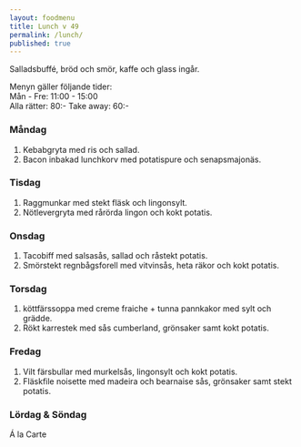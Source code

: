 ```yaml
---
layout: foodmenu
title: Lunch v 49
permalink: /lunch/
published: true
---
```

Salladsbuffé, bröd och smör, kaffe och glass ingår.

Menyn gäller följande tider:  
Mån - Fre: 11:00 - 15:00  
Alla rätter: 80:- Take away: 60:-

### Måndag

1. Kebabgryta med ris och sallad.
2. Bacon inbakad lunchkorv med potatispure och senapsmajonäs.

### Tisdag

1. Raggmunkar med stekt fläsk och lingonsylt.
2. Nötlevergryta med rårörda lingon och kokt potatis. 

### Onsdag

1. Tacobiff med salsasås, sallad och råstekt potatis.
2. Smörstekt regnbågsforell med vitvinsås, heta räkor och kokt potatis.

### Torsdag

1. köttfärssoppa med creme fraiche + tunna pannkakor med sylt och grädde.
2. Rökt karrestek med sås cumberland, grönsaker samt kokt potatis.

### Fredag

1. Vilt färsbullar med murkelsås, lingonsylt och kokt potatis.
2. Fläskfile noisette med madeira och bearnaise sås, grönsaker samt stekt potatis.

### Lördag & Söndag

Á la Carte
